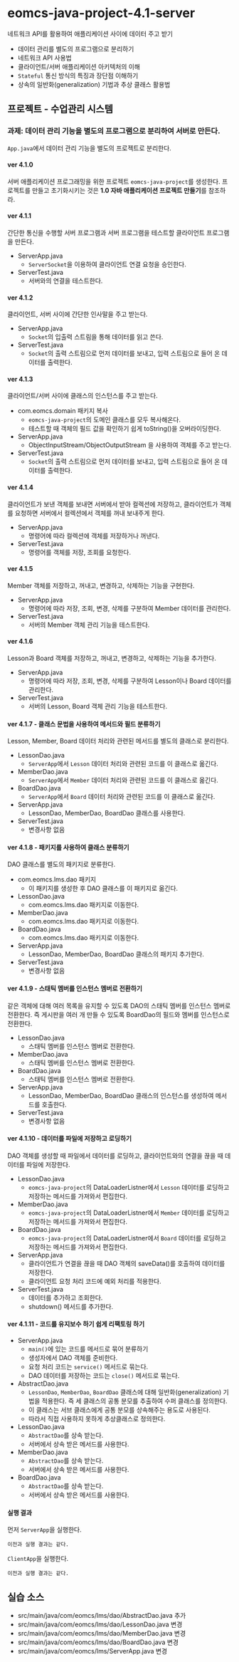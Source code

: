# eomcs-java-project-4.1-server

네트워크 API를 활용하여 애플리케이션 사이에 데이터 주고 받기

- 데이터 관리를 별도의 프로그램으로 분리하기
- 네트워크 API 사용법
- 클라이언트/서버 애플리케이션 아키텍처의 이해
- `Stateful` 통신 방식의 특징과 장단점 이해하기
- 상속의 일반화(generalization) 기법과 추상 클래스 활용법
   
## 프로젝트 - 수업관리 시스템  

### 과제: 데이터 관리 기능을 별도의 프로그램으로 분리하여 서버로 만든다.

`App.java`에서 데이터 관리 기능을 별도의 프로젝트로 분리한다.

#### ver 4.1.0
서버 애플리케이션 프로그래밍을 위한 프로젝트 `eomcs-java-project`를 생성한다. 프로젝트를 만들고 초기화시키는 것은 **1.0 자바 애플리케이션 프로젝트 만들기**를 참조하라.

#### ver 4.1.1
간단한 통신을 수행할 서버 프로그램과 서버 프로그램을 테스트할 클라이언트 프로그램을 만든다.

- ServerApp.java
    - `ServerSocket`을 이용하여 클라이언트 연결 요청을 승인한다.
- ServerTest.java
    - 서버와의 연결을 테스트한다.

#### ver 4.1.2
클라이언트, 서버 사이에 간단한 인사말을 주고 받는다.

- ServerApp.java
    - `Socket`의 입출력 스트림을 통해 데이터를 읽고 쓴다.
- ServerTest.java
    - `Socket`의 출력 스트림으로 먼저 데이터를 보내고, 입력 스트림으로 들어 온 데이터를 출력한다.

#### ver 4.1.3
클라이언트/서버 사이에 클래스의 인스턴스를 주고 받는다.

- com.eomcs.domain 패키지 복사
    - `eomcs-java-project`의 도메인 클래스를 모두 복사해온다.
    - 테스트할 때 객체의 필드 값을 확인하기 쉽게 toString()을 오버라이딩한다.
- ServerApp.java
    - ObjectInputStream/ObjectOutputStream 을 사용하여 객체를 주고 받는다.
- ServerTest.java
    - `Socket`의 출력 스트림으로 먼저 데이터를 보내고, 입력 스트림으로 들어 온 데이터를 출력한다.

#### ver 4.1.4
클라이언트가 보낸 객체를 보내면 서버에서 받아 컬렉션에 저장하고, 클라이언트가 객체를 요청하면 서버에서 컬렉션에서 객체를 꺼내 보내주게 한다.

- ServerApp.java
    - 명령어에 따라 컬렉션에 객체를 저장하거나 꺼낸다.
- ServerTest.java
    - 명령어를 객체를 저장, 조회를 요청한다.

#### ver 4.1.5
Member 객체를 저장하고, 꺼내고, 변경하고, 삭제하는 기능을 구현한다.

- ServerApp.java
    - 명령어에 따라 저장, 조회, 변경, 삭제를 구분하여 Member 데이터를 관리한다.
- ServerTest.java
    - 서버의 Member 객체 관리 기능을 테스트한다.

#### ver 4.1.6
Lesson과 Board 객체를 저장하고, 꺼내고, 변경하고, 삭제하는 기능을 추가한다.

- ServerApp.java
    - 명령어에 따라 저장, 조회, 변경, 삭제를 구분하여 Lesson이나 Board 데이터를 관리한다.
- ServerTest.java
    - 서버의 Lesson, Board 객체 관리 기능을 테스트한다.

#### ver 4.1.7 - 클래스 문법을 사용하여 메서드와 필드 분류하기
Lesson, Member, Board 데이터 처리와 관련된 메서드를 별도의 클래스로 분리한다.

- LessonDao.java
    - `ServerApp`에서 `Lesson` 데이터 처리와 관련된 코드를 이 클래스로 옮긴다.
- MemberDao.java
    - `ServerApp`에서 `Member` 데이터 처리와 관련된 코드를 이 클래스로 옮긴다.
- BoardDao.java
    - `ServerApp`에서 `Board` 데이터 처리와 관련된 코드를 이 클래스로 옮긴다.
- ServerApp.java
    - LessonDao, MemberDao, BoardDao 클래스를 사용한다.
- ServerTest.java
    - 변경사항 없음

#### ver 4.1.8 - 패키지를 사용하여 클래스 분류하기
DAO 클래스를 별도의 패키지로 분류한다.

- com.eomcs.lms.dao 패키지
    - 이 패키지를 생성한 후 DAO 클래스를 이 패키지로 옮긴다.
- LessonDao.java
    - com.eomcs.lms.dao 패키지로 이동한다.
- MemberDao.java
    - com.eomcs.lms.dao 패키지로 이동한다.
- BoardDao.java
    - com.eomcs.lms.dao 패키지로 이동한다.
- ServerApp.java
    - LessonDao, MemberDao, BoardDao 클래스의 패키지 추가한다.
- ServerTest.java
    - 변경사항 없음

#### ver 4.1.9 - 스태틱 멤버를 인스턴스 멤버로 전환하기
같은 객체에 대해 여러 목록을 유지할 수 있도록 DAO의 스태틱 멤버를 인스턴스 멤버로 전환한다. 즉 게시판을 여러 개 만들 수 있도록 BoardDao의 필드와 멤버를 인스턴스로 전환한다.

- LessonDao.java
    - 스태틱 멤버를 인스턴스 멤버로 전환한다.
- MemberDao.java
    - 스태틱 멤버를 인스턴스 멤버로 전환한다.
- BoardDao.java
    - 스태틱 멤버를 인스턴스 멤버로 전환한다.        
- ServerApp.java
    - LessonDao, MemberDao, BoardDao 클래스의 인스턴스를 생성하여 메서드를 호출한다.
- ServerTest.java
    - 변경사항 없음

#### ver 4.1.10 - 데이터를 파일에 저장하고 로딩하기

DAO 객체를 생성할 때 파일에서 데이터를 로딩하고, 클라이언트와의 연결을 끊을 때 데이터를 파일에 저장한다.

- LessonDao.java
    - `eomcs-java-project`의 DataLoaderListner에서 `Lesson` 데이터를 로딩하고 저장하는 메서드를 가져와서 편집한다.
- MemberDao.java
    - `eomcs-java-project`의 DataLoaderListner에서 `Member` 데이터를 로딩하고 저장하는 메서드를 가져와서 편집한다.
- BoardDao.java
    - `eomcs-java-project`의 DataLoaderListner에서 `Board` 데이터를 로딩하고 저장하는 메서드를 가져와서 편집한다.
- ServerApp.java
    - 클라이언트가 연결을 끊을 때 DAO 객체의 saveData()를 호출하여 데이터를 저장한다.
    - 클라이언트 요청 처리 코드에 예외 처리를 적용한다.
- ServerTest.java
    - 데이터를 추가하고 조회한다. 
    - shutdown() 메서드를 추가한다.

#### ver 4.1.11 - 코드를 유지보수 하기 쉽게 리팩토링 하기 

- ServerApp.java
    - `main()`에 있는 코드를 메서드로 묶어 분류하기
    - 생성자에서 DAO 객체를 준비한다.
    - 요청 처리 코드는 `service()` 메서드로 묶는다.
    - DAO 데이터를 저장하는 코드는 `close()` 메서드로 묶는다.
- AbstractDao.java
    - `LessonDao`, `MemberDao`, `BoardDao` 클래스에 대해 일반화(generalization) 기법을 적용한다. 즉 세 클래스의 공통 분모를 추출하여 수퍼 클래스를 정의한다.
    - 이 클래스는 서브 클래스에게 공통 분모를 상속해주는 용도로 사용된다.
    - 따라서 직접 사용하지 못하게 추상클래스로 정의한다.
- LessonDao.java
    - `AbstractDao`를 상속 받는다.
    - 서버에서 상속 받은 메서드를 사용한다.
- MemberDao.java
    - `AbstractDao`를 상속 받는다.
    - 서버에서 상속 받은 메서드를 사용한다.
- BoardDao.java
    - `AbstractDao`를 상속 받는다.
    - 서버에서 상속 받은 메서드를 사용한다.


#### 실행 결과

먼저 `ServerApp`을 실행한다.
```
이전과 실행 결과는 같다.
```

`ClientApp`을 실행한다.
```
이전과 실행 결과는 같다.
```

## 실습 소스

- src/main/java/com/eomcs/lms/dao/AbstractDao.java 추가
- src/main/java/com/eomcs/lms/dao/LessonDao.java 변경
- src/main/java/com/eomcs/lms/dao/MemberDao.java 변경
- src/main/java/com/eomcs/lms/dao/BoardDao.java 변경
- src/main/java/com/eomcs/lms/ServerApp.java 변경